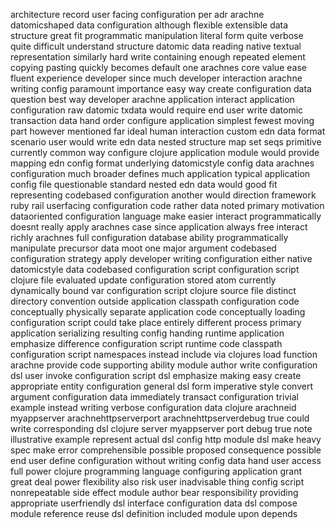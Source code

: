 architecture record user facing configuration per adr arachne datomicshaped data configuration although flexible extensible data structure great fit programmatic manipulation literal form quite verbose quite difficult understand structure datomic data reading native textual representation similarly hard write containing enough repeated element copying pasting quickly becomes default one arachnes core value ease fluent experience developer since much developer interaction arachne writing config paramount importance easy way create configuration data question best way developer arachne application interact application configuration raw datomic txdata would require end user write datomic transaction data hand order configure application simplest fewest moving part however mentioned far ideal human interaction custom edn data format scenario user would write edn data nested structure map set seqs primitive currently common way configure clojure application module would provide mapping edn config format underlying datomicstyle config data arachnes configuration much broader defines much application typical application config file questionable standard nested edn data would good fit representing codebased configuration another would direction framework ruby rail userfacing configuration code rather data noted primary motivation dataoriented configuration language make easier interact programmatically doesnt really apply arachnes case since application always free interact richly arachnes full configuration database ability programmatically manipulate precursor data moot one major argument codebased configuration strategy apply developer writing configuration either native datomicstyle data codebased configuration script configuration script clojure file evaluated update configuration stored atom currently dynamically bound var configuration script clojure source file distinct directory convention outside application classpath configuration code conceptually physically separate application code conceptually loading configuration script could take place entirely different process primary application serializing resulting config handing runtime application emphasize difference configuration script runtime code classpath configuration script namespaces instead include via clojures load function arachne provide code supporting ability module author write configuration dsl user invoke configuration script dsl emphasize making easy create appropriate entity configuration general dsl form imperative style convert argument configuration data immediately transact configuration trivial example instead writing verbose configuration data clojure arachneid myappserver arachnehttpserverport arachnehttpserverdebug true could write corresponding dsl clojure server myappserver port debug true note illustrative example represent actual dsl config http module dsl make heavy spec make error comprehensible possible proposed consequence possible end user define configuration without writing config data hand user access full power clojure programming language configuring application grant great deal power flexibility also risk user inadvisable thing config script nonrepeatable side effect module author bear responsibility providing appropriate userfriendly dsl interface configuration data dsl compose module reference reuse dsl definition included module upon depends